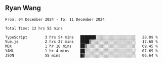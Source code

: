 ## Ryan Wang

<!--START_SECTION:waka-->

```txt
From: 04 December 2024 - To: 11 December 2024

Total Time: 13 hrs 55 mins

TypeScript        3 hrs 54 mins   ███████░░░░░░░░░░░░░░░░░░   28.09 %
Vue.js            2 hrs 27 mins   ████▒░░░░░░░░░░░░░░░░░░░░   17.68 %
MDX               1 hr 18 mins    ██▒░░░░░░░░░░░░░░░░░░░░░░   09.45 %
YAML              1 hr 4 mins     ██░░░░░░░░░░░░░░░░░░░░░░░   07.69 %
JSON              55 mins         █▓░░░░░░░░░░░░░░░░░░░░░░░   06.64 %
```

<!--END_SECTION:waka-->
